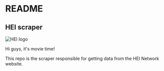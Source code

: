 # README
## HEI scraper
<img src="https://www.heinetwork.tv/wp-content/uploads/2021/03/logo_block-1-rev.jpg" alt="HEI logo" style="max-width: 200px; height: auto;">

Hi guys, it's movie time!

This repo is the scraper responsible for getting data from the HEI Network website.
